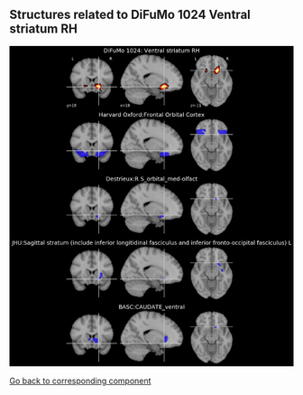 


## Structures related to DiFuMo 1024 Ventral striatum RH

![798](798.jpg "Structures related to DiFuMo 1024 Ventral striatum RH")

[Go back to corresponding component](https://parietal-inria.github.io/DiFuMo/1024/html/798.html)